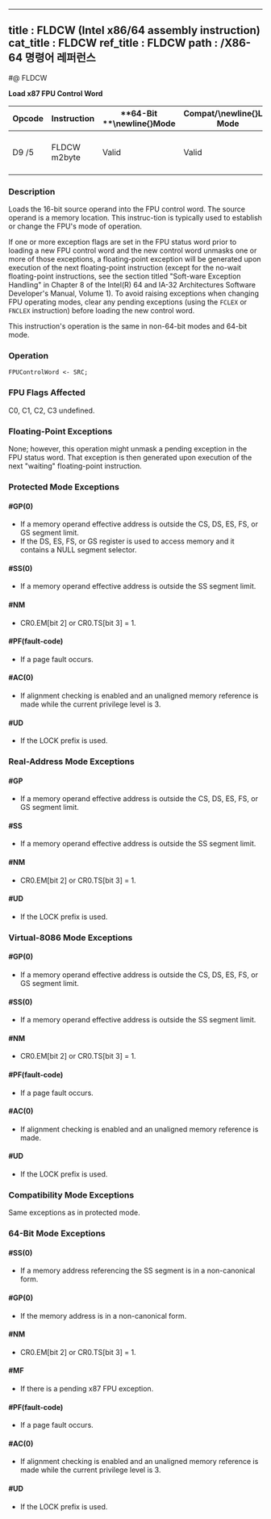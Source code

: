 ----------------------------
title : FLDCW (Intel x86/64 assembly instruction)
cat_title : FLDCW
ref_title : FLDCW
path : /X86-64 명령어 레퍼런스
----------------------------
#@ FLDCW

**Load x87 FPU Control Word**

|**Opcode**|**Instruction**|**64-Bit **\newline{}**Mode**|**Compat/**\newline{}**Leg Mode**|**Description**|
|----------|---------------|-----------------------------|---------------------------------|---------------|
|D9 /5|FLDCW m2byte|Valid|Valid|Load FPU control word from m2byte.|
### Description


Loads the 16-bit source operand into the FPU control word. The source operand is a memory location. This instruc-tion is typically used to establish or change the FPU's mode of operation.

If one or more exception flags are set in the FPU status word prior to loading a new FPU control word and the new control word unmasks one or more of those exceptions, a floating-point exception will be generated upon execution of the next floating-point instruction (except for the no-wait floating-point instructions, see the section titled "Soft-ware Exception Handling" in Chapter 8 of the Intel(R) 64 and IA-32 Architectures Software Developer's Manual, Volume 1). To avoid raising exceptions when changing FPU operating modes, clear any pending exceptions (using the `FCLEX` or `FNCLEX` instruction) before loading the new control word.

This instruction's operation is the same in non-64-bit modes and 64-bit mode.


### Operation

```info-verb
FPUControlWord <- SRC;
```
### FPU Flags Affected


C0, C1, C2, C3 undefined.

### Floating-Point Exceptions


None; however, this operation might unmask a pending exception in the FPU status word. That exception is then generated upon execution of the next "waiting" floating-point instruction.


### Protected Mode Exceptions

#### #GP(0)
* If a memory operand effective address is outside the CS, DS, ES, FS, or GS segment limit.
* If the DS, ES, FS, or GS register is used to access memory and it contains a NULL segment selector.

#### #SS(0)
* If a memory operand effective address is outside the SS segment limit.

#### #NM
* CR0.EM[bit 2] or CR0.TS[bit 3] = 1.

#### #PF(fault-code)
* If a page fault occurs.

#### #AC(0)
* If alignment checking is enabled and an unaligned memory reference is made while the current privilege level is 3.

#### #UD
* If the LOCK prefix is used.

### Real-Address Mode Exceptions

#### #GP
* If a memory operand effective address is outside the CS, DS, ES, FS, or GS segment limit.

#### #SS
* If a memory operand effective address is outside the SS segment limit.

#### #NM
* CR0.EM[bit 2] or CR0.TS[bit 3] = 1.

#### #UD
* If the LOCK prefix is used.

### Virtual-8086 Mode Exceptions

#### #GP(0)
* If a memory operand effective address is outside the CS, DS, ES, FS, or GS segment limit.

#### #SS(0)
* If a memory operand effective address is outside the SS segment limit.

#### #NM
* CR0.EM[bit 2] or CR0.TS[bit 3] = 1.

#### #PF(fault-code)
* If a page fault occurs.

#### #AC(0)
* If alignment checking is enabled and an unaligned memory reference is made.

#### #UD
* If the LOCK prefix is used.

### Compatibility Mode Exceptions



Same exceptions as in protected mode.


### 64-Bit Mode Exceptions

#### #SS(0)
* If a memory address referencing the SS segment is in a non-canonical form.

#### #GP(0)
* If the memory address is in a non-canonical form.

#### #NM
* CR0.EM[bit 2] or CR0.TS[bit 3] = 1.

#### #MF
* If there is a pending x87 FPU exception.

#### #PF(fault-code)
* If a page fault occurs.

#### #AC(0)
* If alignment checking is enabled and an unaligned memory reference is made while the current privilege level is 3.

#### #UD
* If the LOCK prefix is used.
